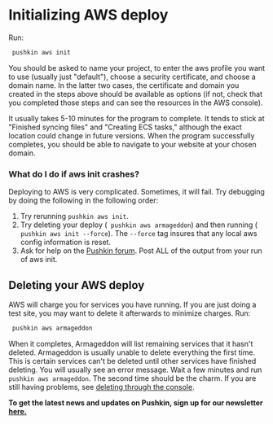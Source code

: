 # Initializing AWS deploy

Run:

```bash
 pushkin aws init
```

You should be asked to name your project, to enter the aws profile you want to use (usually just "default"), choose a security certificate, and choose a domain name. In the latter two cases, the certificate and domain you created in the steps above should be available as options (if not, check that you completed those steps and can see the resources in the AWS console).

It usually takes 5-10 minutes for the program to complete. It tends to stick at "Finished syncing files" and "Creating ECS tasks," although the exact location could change in future versions. When the program successfully completes, you should be able to navigate to your website at your chosen domain.

### What do I do if aws init crashes?

Deploying to AWS is very complicated. Sometimes, it will fail. Try debugging by doing the following in the following order:

1. Try rerunning `pushkin aws init`.
2. Try deleting your deploy (` pushkin aws armageddon`) and then running (` pushkin aws init --force`). The `--force` tag insures that any local aws config information is reset.
3. Ask for help on the [Pushkin forum](https://github.com/pushkin-consortium/pushkin/discussions). Post ALL of the output from your run of aws init.

## Deleting your AWS deploy

AWS will charge you for services you have running. If you are just doing a test site, you may want to delete it afterwards to minimize charges. Run:

```bash
 pushkin aws armageddon
```

When it completes, Armageddon will list remaining services that it hasn't deleted. Armageddon is usually unable to delete everything the first time. This is certain services can't be deleted until other services have finished deleting. You will usually see an error message. Wait a few minutes and run `pushkin aws armageddon`. The second time should be the charm. If you are still having problems, see [deleting through the console](../advanced/deploying/awsDeletion.md#Console).

**To get the latest news and updates on Pushkin, sign up for our newsletter** [**here.**](https://groups.google.com/g/pushkinjs)
